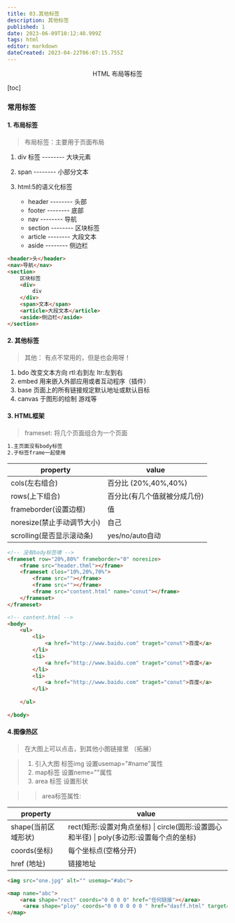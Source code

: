 ```yaml
---
title: 03.其他标签
description: 其他标签
published: 1
date: 2023-06-09T10:12:40.999Z
tags: html
editor: markdown
dateCreated: 2023-04-22T06:07:15.755Z
---
```


<center>HTML 布局等标签</center>

[toc]

### 常用标签

#### 1. 布局标签

> 布局标签：主要用于页面布局

1. div 标签   -------- 大块元素

2. span      --------  小部分文本

3. html:5的语义化标签
   * header   --------  头部
   * footer   --------  底部
   * nav  --------  导航
   * section  --------  区块标签
   * article  --------  大段文本
   * aside   --------  侧边栏

```html
<header>头</header>
<nav>导航</nav>
<section>
    区块标签
    <div>
        div
    </div>
    <span>文本</span>
    <article>大段文本</article>
    <aside>侧边栏</aside>
</section>
```

####  2. 其他标签

> 其他： 有点不常用的，但是也会用呀！

1. bdo  改变文本方向  rtl:右到左   ltr:左到右
2. embed 用来嵌入外部应用或者互动程序（插件） 
3. base 页面上的所有链接规定默认地址或默认目标
4. canvas 于图形的绘制 游戏等



#### 3. HTML框架

> frameset:   将几个页面组合为一个页面

```tex
1.主页面没有body标签
2.子标签frame一起使用
```

| property                   | value                        |
| -------------------------- | ---------------------------- |
| cols(左右组合)             | 百分比 (20%,40%,40%)         |
| rows(上下组合)             | 百分比(有几个值就被分成几份) |
| frameborder(设置边框)      | 值                           |
| noresize(禁止手动调节大小) | 自己                         |
| scrolling(是否显示滚动条)  | yes/no/auto自动              |

```html
<!-- 没有body标签噢 -->
<frameset row="20%,80%" frameborder="0" noresize>
	<frame src="header.thml"></frame>
	<frameset clos="10%,20%,70%">
        <frame src=""></frame>
 		<frame src=""></frame>
 		<frame src="content.html" name="conut"></frame>
	</frameset>
</frameset>

<!-- content.html -->
<body>
    <ul>
        <li>
            <a href="http://www.baidu.com" traget="conut">百度</a>
        </li>
        <li>
        	<a href="http://www.baidu.com" traget="conut">百度</a>
        </li>
        <li>
            <a href="http://www.baidu.com" traget="conut">百度</a>
        </li>
        
    </ul>
     
</body>

```

#### 4.图像热区

> 在大图上可以点击，到其他小图链接里 （拓展）

>1. 引入大图  标签img  设置usemap="#name"属性
>2. map标签  设置neme=""属性
>3. area 标签  设置形状

> > area标签属性:

| property            | value                                                        |
| ------------------- | ------------------------------------------------------------ |
| shape(当前区域形状) | rect(矩形:设置对角点坐标)  \| circle(圆形:设置圆心和半径)  \| poly(多边形:设置每个点的坐标) |
| coords(坐标)        | 每个坐标点(空格分开)                                         |
| href (地址)         | 链接地址                                                     |

```html	
<img src="one.jpg" alt="" usemap="#abc">

<map name="abc">
    <area shape="rect" coords="0 0 0 0" href="任何链接"></area>
	 <area shape="ploy" coords="0 0 0 0 0 0 " href="dasff.html" target="_blank"></area>
</map>

```











